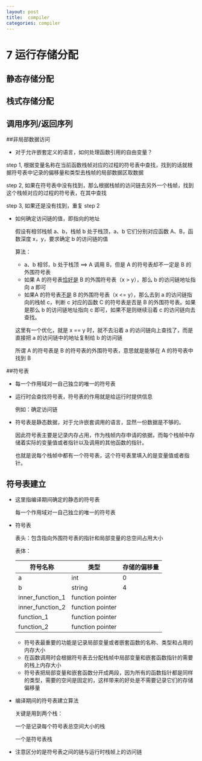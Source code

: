 ```yaml
---
layout: post
title:  compiler
categories: compiler
---
```


# 7 运行存储分配

## 静态存储分配

## 栈式存储分配

## 调用序列/返回序列

##非局部数据访问

* 对于允许嵌套定义的语言，如何处理函数引用的自由变量？

step 1, 根据变量名称在当前函数栈帧对应的过程的符号表中查找，找到的话就根据符号表中记录的偏移量和类型去栈帧的局部数据区取数据

step 2, 如果在符号表中没有找到，那么根据栈帧的访问链去另外一个栈帧，找到这个栈帧对应的过程的符号表，在其中查找

step 3, 如果还是没有找到，重复 step 2

* 如何确定访问链的值，即指向的地址

  假设有相邻栈帧 a、b，栈帧 b 处于栈顶，a、b 它们分别对应函数 A、B，函数深度 x，y，要求确定 b 的访问链的值

  算法：

  * a、b 相邻，b 处于栈顶 ==> A 调用 B，但是 A 的符号表却不一定是 B 的外围符号表
  * 如果 A 的符号表<u>恰好是</u> B 的外围符号表（x > y），那么 b 的访问链地址指向 a 即可
  * 如果A 的符号表<u>不是</u> B 的外围符号表（x <= y），那么去到 a 的访问链指向的栈帧 c，判断 c 对应的函数 C 的符号表是否是 B 的外围符号表。如果是那么 b 的访问链地址指向 c 即可，如果不是则继续沿着 c 的访问链向去查找。

  这里有一个优化，就是 x == y 时，就不去沿着 a 的访问链向上查找了，而是直接把 a 的访问链中的地址复制给 b 的访问链

  所谓 A 的符号表是 B 的符号表的外围符号表，意思就是能够在 A 的符号表中找到 B

  



##符号表

* 每一个作用域对一自己独立的唯一的符号表

* 运行时会查找符号表，符号表的作用就是给运行时提供信息

  例如：确定访问链

* 符号表是静态数据，对于允许嵌套调用的语言，显然一份数据是不够的。

  因此符号表主要是记录内存占用，作为栈帧内存申请的依据，而每个栈帧中存储着实际的变量值或者指针以及调用的其他函数的指针。

  也就是说每个栈帧中都有一个符号表，这个符号表里填入的是变量值或者指针。





## 符号表建立

* 这里指编译期间确定的静态的符号表

  每一个作用域对一自己独立的唯一的符号表

  

* 符号表

  表头：包含指向外围符号表的指针和局部变量的总空间占用大小

  表体：

  | 符号名称         | 类型             | 存储的偏移量 |
  | ---------------- | ---------------- | ------------ |
  | a                | int              | 0            |
  | b                | string           | 4            |
  | inner_function_1 | function pointer |              |
  | inner_function_2 | function pointer |              |
  | function_1       | function pointer |              |
  | function_2       | function pointer |              |

  * 符号表最重要的功能是记录局部变量或者嵌套函数的名称、类型和占用的内存大小
  *  在函数调用时会根据符号表去分配栈帧中局部变量和嵌套函数指针的需要的栈上内存大小 
  * 符号表把局部变量和嵌套函数分开成两段，因为所有的函数指针都是同样的类型，需要的空间是固定的，这样带来的好处是不需要记录它们的存储偏移量



* 编译期间的符号表建立算法

  关键是用到两个栈：

  一个是记录每个符号表总空间大小的栈

  一个是符号表栈



* 注意区分的是符号表之间的链与运行时栈帧上的访问链
